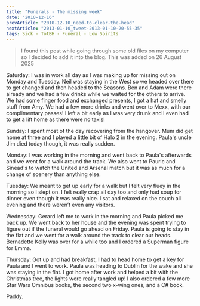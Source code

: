 ```yaml
---
title: "Funerals - The missing week"
date: "2010-12-16"
prevArticle: "2010-12-10_need-to-clear-the-head"
nextArticle: "2013-01-10_tweet-2013-01-10-20-55-35"
tags: Sick - TotBH - Funeral - Low Spirits
---
```


> I found this post while going through some old files on my computer so I decided to add it into the blog. This was added on 26 August 2025

Saturday: I was in work all day as I was making up for missing out on Monday and Tuesday. Neil was staying in the West so we headed over there to get changed and then headed to the Seasons. Ben and Adam were there already and we had a few drinks while we waited for the others to arrive. We had some finger food and exchanged presents, I got a hat and smelly stuff from Amy. We had a few more drinks and went over to Mexx, with our complimentary passes! I left a bit early as I was very drunk and I even had to get a lift home as there were no taxis!

Sunday: I spent most of the day recovering from the hangover. Mum did get home at three and I played a little bit of Halo 2 in the evening. Paula's uncle Jim died today though, it was really sudden.

Monday: I was working in the morning and went back to Paula's afterwards and we went for a walk around the track. We also went to Pauric and Sinead's to watch the United and Arsenal match but it was as much for a change of scenery than anything else.

Tuesday: We meant to get up early for a walk but I felt very fluey in the morning so I slept on. I felt really crap all day too and only had soup for dinner even though it was really nice. I sat and relaxed on the couch all evening and there weren’t even any visitors.

Wednesday: Gerard left me to work in the morning and Paula picked me back up. We went back to her house and the evening was spent trying to figure out if the funeral would go ahead on Friday. Paula is going to stay in the flat and we went for a walk around the track to clear our heads. Bernadette Kelly was over for a while too and I ordered a Superman figure for Emma.

Thursday: Got up and had breakfast, I had to head home to get a key for Paula and I went to work. Paula was heading to Dublin for the wake and she was staying in the flat. I got home after work and helped a bit with the Christmas tree, the lights were really tangled up! I also ordered a few more Star Wars Omnibus books, the second two x-wing ones, and a C# book.

Paddy.
